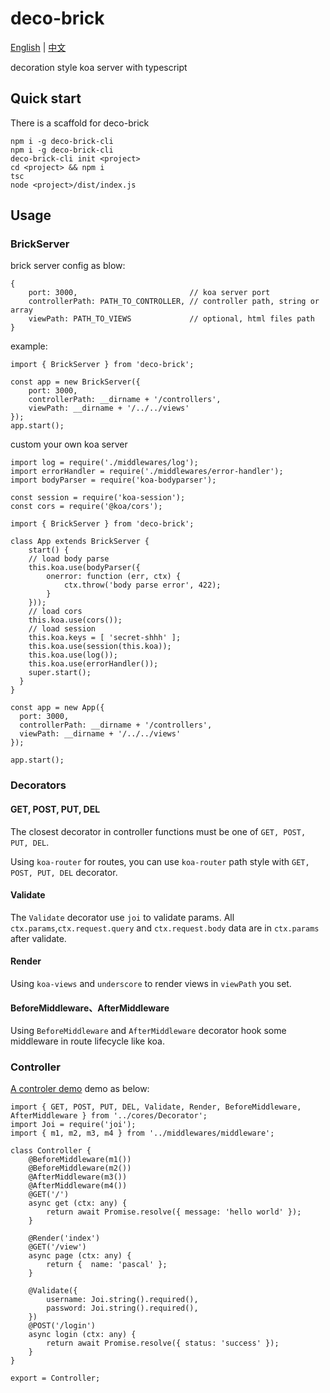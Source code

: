# deco-brick

[English](https://github.com/pascallin/deco-brick/blob/master/README.md) | [中文](https://github.com/pascallin/deco-brick/blob/master/README_zh.md)

decoration style koa server with typescript

## Quick start

There is a scaffold for deco-brick

```
npm i -g deco-brick-cli
npm i -g deco-brick-cli
deco-brick-cli init <project>
cd <project> && npm i
tsc
node <project>/dist/index.js
```

## Usage

### BrickServer

brick server config as blow:

```
{
	port: 3000,                         // koa server port
	controllerPath: PATH_TO_CONTROLLER, // controller path, string or array
	viewPath: PATH_TO_VIEWS             // optional, html files path
}
```

example:

```
import { BrickServer } from 'deco-brick';

const app = new BrickServer({
    port: 3000,
    controllerPath: __dirname + '/controllers',
    viewPath: __dirname + '/../../views'
});
app.start();

```

custom your own koa server

```
import log = require('./middlewares/log');
import errorHandler = require('./middlewares/error-handler');
import bodyParser = require('koa-bodyparser');

const session = require('koa-session');
const cors = require('@koa/cors');

import { BrickServer } from 'deco-brick';

class App extends BrickServer {
	start() {
	// load body parse
	this.koa.use(bodyParser({
		onerror: function (err, ctx) {
			ctx.throw('body parse error', 422);
		}
	}));
	// load cors
	this.koa.use(cors());
	// load session
	this.koa.keys = [ 'secret-shhh' ];
	this.koa.use(session(this.koa));
	this.koa.use(log());
	this.koa.use(errorHandler());
	super.start();
  }
}

const app = new App({
  port: 3000,
  controllerPath: __dirname + '/controllers',
  viewPath: __dirname + '/../../views'
});

app.start();
```

### Decorators

#### GET, POST, PUT, DEL

The closest decorator in controller functions must be one of `GET, POST, PUT, DEL`.

Using `koa-router` for routes, you can use `koa-router` path style with `GET, POST, PUT, DEL` decorator.

#### Validate

The `Validate` decorator use `joi` to validate params. All `ctx.params`,`ctx.request.query` and `ctx.request.body` data are in `ctx.params` after validate.

#### Render

Using `koa-views` and `underscore` to render views in `viewPath` you set.

#### BeforeMiddleware、AfterMiddleware

Using `BeforeMiddleware` and `AfterMiddleware` decorator hook some middleware in route lifecycle like koa.

### Controller

[A controler demo](https://github.com/pascallin/deco-brick/blob/master/src/example/controllers/test.ts) demo as below:

```
import { GET, POST, PUT, DEL, Validate, Render, BeforeMiddleware, AfterMiddleware } from '../cores/Decorator';
import Joi = require('joi');
import { m1, m2, m3, m4 } from '../middlewares/middleware';

class Controller {
	@BeforeMiddleware(m1())
	@BeforeMiddleware(m2())
 	@AfterMiddleware(m3())
 	@AfterMiddleware(m4())  
	@GET('/')
	async get (ctx: any) {
		return await Promise.resolve({ message: 'hello world' });
  	}
	
	@Render('index')
 	@GET('/view')
  	async page (ctx: any) {
		return {  name: 'pascal' };
 	}

	@Validate({
		username: Joi.string().required(),
		password: Joi.string().required(),
 	})
 	@POST('/login')
 	async login (ctx: any) {
		return await Promise.resolve({ status: 'success' });
	}
}

export = Controller;

```